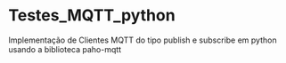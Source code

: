 # Testes_MQTT_python
Implementação de Clientes MQTT do tipo publish e subscribe em python usando a biblioteca paho-mqtt
